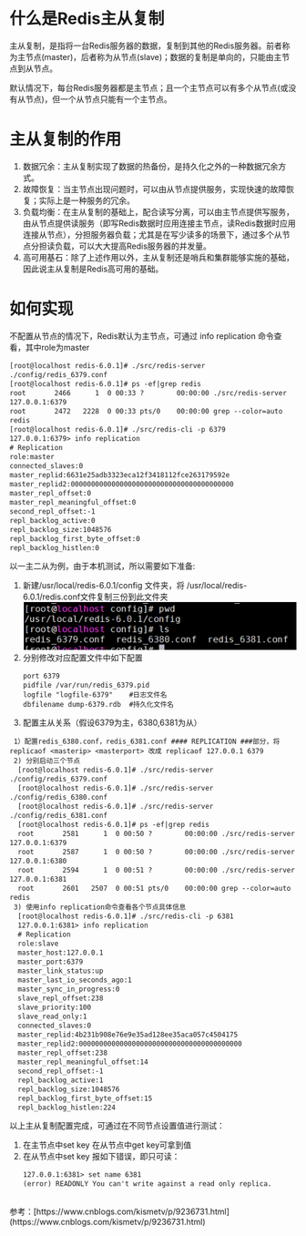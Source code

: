 # 什么是Redis主从复制
主从复制，是指将一台Redis服务器的数据，复制到其他的Redis服务器。前者称为主节点(master)，后者称为从节点(slave)；数据的复制是单向的，只能由主节点到从节点。

默认情况下，每台Redis服务器都是主节点；且一个主节点可以有多个从节点(或没有从节点)，但一个从节点只能有一个主节点。

# 主从复制的作用
1. 数据冗余：主从复制实现了数据的热备份，是持久化之外的一种数据冗余方式。
2. 故障恢复：当主节点出现问题时，可以由从节点提供服务，实现快速的故障恢复；实际上是一种服务的冗余。
3. 负载均衡：在主从复制的基础上，配合读写分离，可以由主节点提供写服务，由从节点提供读服务（即写Redis数据时应用连接主节点，读Redis数据时应用连接从节点），分担服务器负载；尤其是在写少读多的场景下，通过多个从节点分担读负载，可以大大提高Redis服务器的并发量。
4. 高可用基石：除了上述作用以外，主从复制还是哨兵和集群能够实施的基础，因此说主从复制是Redis高可用的基础。

# 如何实现
不配置从节点的情况下，Redis默认为主节点，可通过 info replication 命令查看，其中role为master
 ```
 [root@localhost redis-6.0.1]# ./src/redis-server ./config/redis_6379.conf
[root@localhost redis-6.0.1]# ps -ef|grep redis
root       2466      1  0 00:33 ?        00:00:00 ./src/redis-server 127.0.0.1:6379
root       2472   2228  0 00:33 pts/0    00:00:00 grep --color=auto redis
[root@localhost redis-6.0.1]# ./src/redis-cli -p 6379
127.0.0.1:6379> info replication
# Replication
role:master
connected_slaves:0
master_replid:6631e25adb3323eca12f3418112fce263179592e
master_replid2:0000000000000000000000000000000000000000
master_repl_offset:0
master_repl_meaningful_offset:0
second_repl_offset:-1
repl_backlog_active:0
repl_backlog_size:1048576
repl_backlog_first_byte_offset:0
repl_backlog_histlen:0

 ```
以一主二从为例，由于本机测试，所以需要如下准备: <br>
1. 新建/usr/local/redis-6.0.1/config 文件夹，将
/usr/local/redis-6.0.1/redis.conf文件复制三份到此文件夹
![](pic6/20200507001631.png)
2. 分别修改对应配置文件中如下配置
   ```
   port 6379
   pidfile /var/run/redis_6379.pid
   logfile "logfile-6379"    #日志文件名
   dbfilename dump-6379.rdb  #持久化文件名
   ```
3. 配置主从关系（假设6379为主，6380,6381为从） <br>
  ```
   1）配置redis_6380.conf，redis_6381.conf #### REPLICATION ###部分，将 replicaof <masterip> <masterport> 改成 replicaof 127.0.0.1 6379
   2) 分别启动三个节点
    [root@localhost redis-6.0.1]# ./src/redis-server ./config/redis_6379.conf
    [root@localhost redis-6.0.1]# ./src/redis-server ./config/redis_6380.conf
    [root@localhost redis-6.0.1]# ./src/redis-server ./config/redis_6381.conf
    [root@localhost redis-6.0.1]# ps -ef|grep redis
    root       2581      1  0 00:50 ?        00:00:00 ./src/redis-server 127.0.0.1:6379
    root       2587      1  0 00:50 ?        00:00:00 ./src/redis-server 127.0.0.1:6380
    root       2594      1  0 00:51 ?        00:00:00 ./src/redis-server 127.0.0.1:6381
    root       2601   2507  0 00:51 pts/0    00:00:00 grep --color=auto redis
   3) 使用info replication命令查看各个节点具体信息 
    [root@localhost redis-6.0.1]# ./src/redis-cli -p 6381
    127.0.0.1:6381> info replication
    # Replication
    role:slave
    master_host:127.0.0.1
    master_port:6379
    master_link_status:up
    master_last_io_seconds_ago:1
    master_sync_in_progress:0
    slave_repl_offset:238
    slave_priority:100
    slave_read_only:1
    connected_slaves:0
    master_replid:4b231b908e76e9e35ad128ee35aca057c4504175
    master_replid2:0000000000000000000000000000000000000000
    master_repl_offset:238
    master_repl_meaningful_offset:14
    second_repl_offset:-1
    repl_backlog_active:1
    repl_backlog_size:1048576
    repl_backlog_first_byte_offset:15
    repl_backlog_histlen:224

  ```
以上主从复制配置完成，可通过在不同节点设置值进行测试：
1. 在主节点中set key 在从节点中get key可拿到值  
2. 在从节点中set key 报如下错误，即只可读：
    ````
    127.0.0.1:6381> set name 6381
    (error) READONLY You can't write against a read only replica.
    ````
<br>
参考：[https://www.cnblogs.com/kismetv/p/9236731.html](https://www.cnblogs.com/kismetv/p/9236731.html)